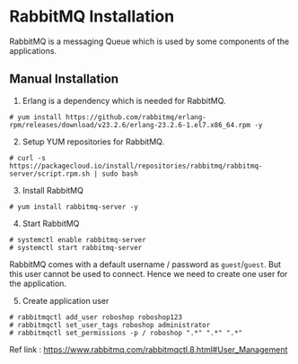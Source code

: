 # RabbitMQ Installation

RabbitMQ is a messaging Queue which is used by some components of the applications.

## Manual Installation 

1. Erlang is a dependency which is needed for RabbitMQ.

```
# yum install https://github.com/rabbitmq/erlang-rpm/releases/download/v23.2.6/erlang-23.2.6-1.el7.x86_64.rpm -y 
```

2. Setup YUM repositories for RabbitMQ.

```
# curl -s https://packagecloud.io/install/repositories/rabbitmq/rabbitmq-server/script.rpm.sh | sudo bash
```

3. Install RabbitMQ 

```
# yum install rabbitmq-server -y 
```

4. Start RabbitMQ 

```
# systemctl enable rabbitmq-server 
# systemctl start rabbitmq-server 
```

RabbitMQ comes with a default username / password as `guest`/`guest`. But this user cannot be used to connect. Hence we need to create one user for the application.

5. Create application user

```
# rabbitmqctl add_user roboshop roboshop123
# rabbitmqctl set_user_tags roboshop administrator
# rabbitmqctl set_permissions -p / roboshop ".*" ".*" ".*"
```

Ref link : https://www.rabbitmq.com/rabbitmqctl.8.html#User_Management

